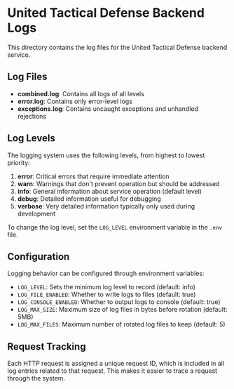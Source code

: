 # United Tactical Defense Backend Logs

This directory contains the log files for the United Tactical Defense backend service.

## Log Files

- **combined.log**: Contains all logs of all levels
- **error.log**: Contains only error-level logs
- **exceptions.log**: Contains uncaught exceptions and unhandled rejections

## Log Levels

The logging system uses the following levels, from highest to lowest priority:

1. **error**: Critical errors that require immediate attention
2. **warn**: Warnings that don't prevent operation but should be addressed
3. **info**: General information about service operation (default level)
4. **debug**: Detailed information useful for debugging
5. **verbose**: Very detailed information typically only used during development

To change the log level, set the `LOG_LEVEL` environment variable in the `.env` file.

## Configuration

Logging behavior can be configured through environment variables:

- `LOG_LEVEL`: Sets the minimum log level to record (default: info)
- `LOG_FILE_ENABLED`: Whether to write logs to files (default: true)
- `LOG_CONSOLE_ENABLED`: Whether to output logs to console (default: true)
- `LOG_MAX_SIZE`: Maximum size of log files in bytes before rotation (default: 5MB)
- `LOG_MAX_FILES`: Maximum number of rotated log files to keep (default: 5)

## Request Tracking

Each HTTP request is assigned a unique request ID, which is included in all log entries related to that request. This makes it easier to trace a request through the system. 